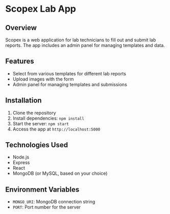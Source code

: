 # Scopex Lab App

## Overview
Scopex is a web application for lab technicians to fill out and submit lab reports. The app includes an admin panel for managing templates and data.

## Features
- Select from various templates for different lab reports
- Upload images with the form
- Admin panel for managing templates and submissions

## Installation
1. Clone the repository
2. Install dependencies: `npm install`
3. Start the server: `npm start`
4. Access the app at `http://localhost:5000`

## Technologies Used
- Node.js
- Express
- React
- MongoDB (or MySQL, based on your choice)

## Environment Variables
- `MONGO_URI`: MongoDB connection string
- `PORT`: Port number for the server
